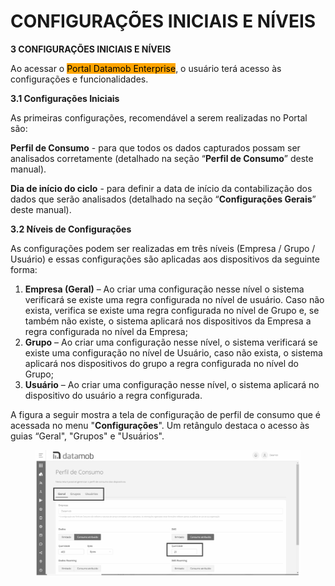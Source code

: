 # CONFIGURAÇÕES INICIAIS E NÍVEIS

**3 CONFIGURAÇÕES INICIAIS E NÍVEIS**

Ao acessar o <mark style="background-color:orange;">Portal Datamob Enterprise</mark>, o usuário terá acesso às configurações e funcionalidades.

**3.1 Configurações Iniciais**

As primeiras configurações, recomendável a serem realizadas no Portal são:

**Perfil de Consumo** - para que todos os dados capturados possam ser analisados corretamente (detalhado na seção “**Perfil de Consumo**” deste manual).

**Dia de início do ciclo** - para definir a data de início da contabilização dos dados que serão analisados (detalhado na seção “**Configurações Gerais**” deste manual).

**3.2 Níveis de Configurações**

As configurações podem ser realizadas em três níveis (Empresa / Grupo / Usuário) e essas configurações são aplicadas aos dispositivos da seguinte forma:

1. **Empresa (Geral)** – Ao criar uma configuração nesse nível o sistema verificará se existe uma regra configurada no nível de usuário. Caso não exista, verifica se existe uma regra configurada no nível de Grupo e, se também não existe, o sistema aplicará nos dispositivos da Empresa a regra configurada no nível da Empresa;
2. **Grupo** – Ao criar uma configuração nesse nível, o sistema verificará se existe uma configuração no nível de Usuário, caso não exista, o sistema aplicará nos dispositivos do grupo a regra configurada no nível do Grupo;
3. **Usuário** – Ao criar uma configuração nesse nível, o sistema aplicará no dispositivo do usuário a regra configurada.

A figura a seguir mostra a tela de configuração de perfil de consumo que é acessada no menu "**Configurações**". Um retângulo destaca o acesso às guias “Geral", "Grupos" e "Usuários".

<figure><img src="../.gitbook/assets/0 (8).png" alt=""><figcaption></figcaption></figure>

